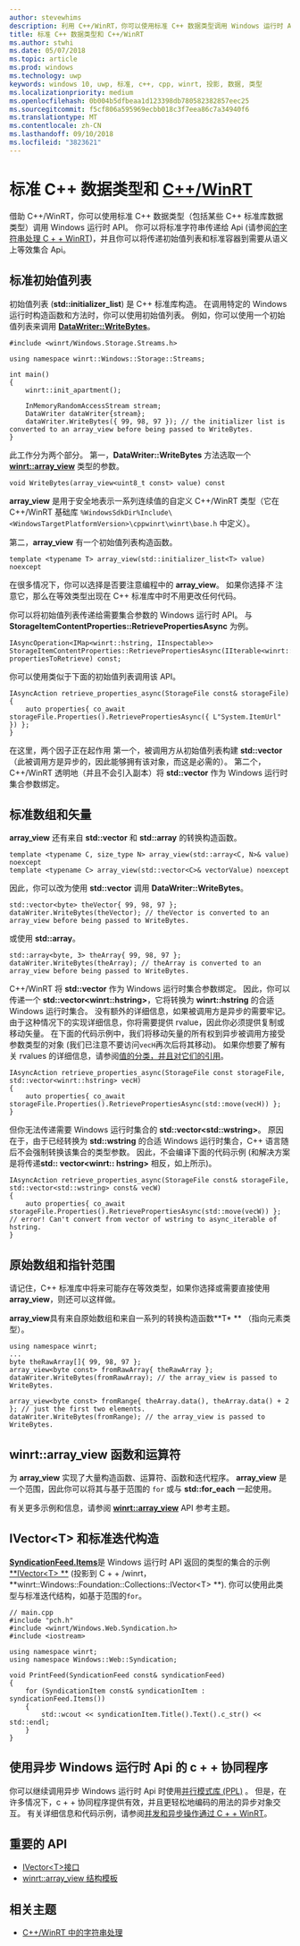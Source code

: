 ```yaml
---
author: stevewhims
description: 利用 C++/WinRT，你可以使用标准 C++ 数据类型调用 Windows 运行时 API。
title: 标准 C++ 数据类型和 C++/WinRT
ms.author: stwhi
ms.date: 05/07/2018
ms.topic: article
ms.prod: windows
ms.technology: uwp
keywords: windows 10, uwp, 标准, c++, cpp, winrt, 投影, 数据, 类型
ms.localizationpriority: medium
ms.openlocfilehash: 0b004b5dfbeaa1d123398db780582382857eec25
ms.sourcegitcommit: f5cf806a595969ecbb018c3f7eea86c7a34940f6
ms.translationtype: MT
ms.contentlocale: zh-CN
ms.lasthandoff: 09/10/2018
ms.locfileid: "3823621"
---
```

# <a name="standard-c-data-types-and-cwinrtwindowsuwpcpp-and-winrt-apisintro-to-using-cpp-with-winrt"></a>标准 C++ 数据类型和 [C++/WinRT](/windows/uwp/cpp-and-winrt-apis/intro-to-using-cpp-with-winrt)
借助 C++/WinRT，你可以使用标准 C++ 数据类型（包括某些 C++ 标准库数据类型）调用 Windows 运行时 API。 你可以将标准字符串传递给 Api (请参阅[的字符串处理 C + + WinRT](strings.md))，并且你可以将传递初始值列表和标准容器到需要从语义上等效集合 Api。

## <a name="standard-initializer-lists"></a>标准初始值列表
初始值列表 (**std::initializer_list**) 是 C++ 标准库构造。 在调用特定的 Windows 运行时构造函数和方法时，你可以使用初始值列表。 例如，你可以使用一个初始值列表来调用 [**DataWriter::WriteBytes**](/uwp/api/windows.storage.streams.datawriter.writebytes)。

```cppwinrt
#include <winrt/Windows.Storage.Streams.h>

using namespace winrt::Windows::Storage::Streams;

int main()
{
    winrt::init_apartment();

    InMemoryRandomAccessStream stream;
    DataWriter dataWriter{stream};
    dataWriter.WriteBytes({ 99, 98, 97 }); // the initializer list is converted to an array_view before being passed to WriteBytes.
}
```

此工作分为两个部分。 第一，**DataWriter::WriteBytes** 方法选取一个 [**winrt::array_view**](/uwp/cpp-ref-for-winrt/array-view) 类型的参数。

```cppwinrt
void WriteBytes(array_view<uint8_t const> value) const
```

 **array_view** 是用于安全地表示一系列连续值的自定义 C++/WinRT 类型（它在 C++/WinRT 基础库 `%WindowsSdkDir%Include\<WindowsTargetPlatformVersion>\cppwinrt\winrt\base.h` 中定义）。

第二，**array_view** 有一个初始值列表构造函数。

```cppwinrt
template <typename T> array_view(std::initializer_list<T> value) noexcept
```

在很多情况下，你可以选择是否要注意编程中的 **array_view**。 如果你选择*不* 注意它，那么在等效类型出现在 C++ 标准库中时不用更改任何代码。

你可以将初始值列表传递给需要集合参数的 Windows 运行时 API。 与 **StorageItemContentProperties::RetrievePropertiesAsync** 为例。

```cppwinrt
IAsyncOperation<IMap<winrt::hstring, IInspectable>> StorageItemContentProperties::RetrievePropertiesAsync(IIterable<winrt::hstring> propertiesToRetrieve) const;
```

你可以使用类似于下面的初始值列表调用该 API。

```cppwinrt
IAsyncAction retrieve_properties_async(StorageFile const& storageFile)
{
    auto properties{ co_await storageFile.Properties().RetrievePropertiesAsync({ L"System.ItemUrl" }) };
}
```

在这里，两个因子正在起作用 第一个，被调用方从初始值列表构建 **std::vector**（此被调用方是异步的，因此能够拥有该对象，而这是必需的）。 第二个，C++/WinRT 透明地（并且不会引入副本）将 **std::vector** 作为 Windows 运行时集合参数绑定。

## <a name="standard-arrays-and-vectors"></a>标准数组和矢量
**array_view** 还有来自 **std::vector** 和 **std::array** 的转换构造函数。

```cppwinrt
template <typename C, size_type N> array_view(std::array<C, N>& value) noexcept
template <typename C> array_view(std::vector<C>& vectorValue) noexcept
```

因此，你可以改为使用 **std::vector** 调用 **DataWriter::WriteBytes**。

```cppwinrt
std::vector<byte> theVector{ 99, 98, 97 };
dataWriter.WriteBytes(theVector); // theVector is converted to an array_view before being passed to WriteBytes.
```

或使用 **std::array**。

```cppwinrt
std::array<byte, 3> theArray{ 99, 98, 97 };
dataWriter.WriteBytes(theArray); // theArray is converted to an array_view before being passed to WriteBytes.
```

C++/WinRT 将 **std::vector** 作为 Windows 运行时集合参数绑定。 因此，你可以传递一个 **std::vector&lt;winrt::hstring&gt;**，它将转换为 **winrt::hstring** 的合适 Windows 运行时集合。 没有额外的详细信息，如果被调用方是异步的需要牢记。 由于这种情况下的实现详细信息，你将需要提供 rvalue，因此你必须提供复制或移动矢量。 在下面的代码示例中，我们将移动矢量的所有权到异步被调用方接受参数类型的对象 (我们已注意不要访问`vecH`再次后将其移动)。 如果你想要了解有关 rvalues 的详细信息，请参阅[值的分类，并且对它们的引用](cpp-value-categories.md)。

```cppwinrt
IAsyncAction retrieve_properties_async(StorageFile const storageFile, std::vector<winrt::hstring> vecH)
{
    auto properties{ co_await storageFile.Properties().RetrievePropertiesAsync(std::move(vecH)) };
}
```

但你无法传递需要 Windows 运行时集合的 **std::vector&lt;std::wstring&gt;**。 原因在于，由于已经转换为 **std::wstring** 的合适 Windows 运行时集合，C++ 语言随后不会强制转换该集合的类型参数。 因此，不会编译下面的代码示例 (和解决方案是将传递**std:: vector&lt;winrt:: hstring&gt;** 相反，如上所示)。

```cppwinrt
IAsyncAction retrieve_properties_async(StorageFile const& storageFile, std::vector<std::wstring> const& vecW)
{
    auto properties{ co_await storageFile.Properties().RetrievePropertiesAsync(std::move(vecW)) }; // error! Can't convert from vector of wstring to async_iterable of hstring.
}
```

## <a name="raw-arrays-and-pointer-ranges"></a>原始数组和指针范围
请记住，C++ 标准库中将来可能存在等效类型，如果你选择或需要直接使用 **array_view**，则还可以这样做。

**array_view**具有来自原始数组和来自一系列的转换构造函数**T&ast; ** （指向元素类型）。

```cppwinrt
using namespace winrt;
...
byte theRawArray[]{ 99, 98, 97 };
array_view<byte const> fromRawArray{ theRawArray };
dataWriter.WriteBytes(fromRawArray); // the array_view is passed to WriteBytes.

array_view<byte const> fromRange{ theArray.data(), theArray.data() + 2 }; // just the first two elements.
dataWriter.WriteBytes(fromRange); // the array_view is passed to WriteBytes.
```

## <a name="winrtarrayview-functions-and-operators"></a>winrt::array_view 函数和运算符
为 **array_view** 实现了大量构造函数、运算符、函数和迭代程序。 **array_view** 是一个范围，因此你可以将其与基于范围的 `for` 或与 **std::for_each** 一起使用。

有关更多示例和信息，请参阅 [**winrt::array_view**](/uwp/cpp-ref-for-winrt/array-view) API 参考主题。

## <a name="ivectorlttgt-and-standard-iteration-constructs"></a>**IVector&lt;T&gt;** 和标准迭代构造
[**SyndicationFeed.Items**](/uwp/api/windows.web.syndication.syndicationfeed.items)是 Windows 运行时 API 返回的类型的集合的示例[**IVector&lt;T&gt; **](/uwp/api/windows.foundation.collections.ivector_t_) (投影到 C + + /winrt， **winrt::Windows::Foundation::Collections::IVector&lt;T&gt; **). 你可以使用此类型与标准迭代结构，如基于范围的`for`。

```cppwinrt
// main.cpp
#include "pch.h"
#include <winrt/Windows.Web.Syndication.h>
#include <iostream>

using namespace winrt;
using namespace Windows::Web::Syndication;

void PrintFeed(SyndicationFeed const& syndicationFeed)
{
    for (SyndicationItem const& syndicationItem : syndicationFeed.Items())
    {
        std::wcout << syndicationItem.Title().Text().c_str() << std::endl;
    }
}
```

## <a name="c-coroutines-with-asynchronous-windows-runtime-apis"></a>使用异步 Windows 运行时 Api 的 c + + 协同程序
你可以继续调用异步 Windows 运行时 Api 时使用[并行模式库 (PPL)](/cpp/parallel/concrt/parallel-patterns-library-ppl) 。 但是，在许多情况下，c + + 协同程序提供有效，并且更轻松地编码的用法的异步对象交互。 有关详细信息和代码示例，请参阅[并发和异步操作通过 C + + WinRT](concurrency.md)。

## <a name="important-apis"></a>重要的 API
* [IVector&lt;T&gt;接口](/uwp/api/windows.foundation.collections.ivector_t_)
* [winrt::array_view 结构模板](/uwp/cpp-ref-for-winrt/array-view)

## <a name="related-topics"></a>相关主题
* [C++/WinRT 中的字符串处理](strings.md)
